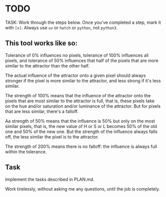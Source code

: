 # TODO

TASK: Work through the steps below. Once you've completed a step, mark it with `[x]`. Always use `uv` or `hatch` or `python`, not `python3`.

## This tool works like so:

Tolerance of 0% influences no pixels, tolerance of 100% influences all pixels, and tolerance of 50% influences that half of the pixels that are more similar to the attractor than the other half. 

The actual influence of the attractor onto a given pixel should always stronger if the pixel is more similar to the attractor, and less strong if it's less similar. 

The strength of 100% means that the influence of the attractor onto the pixels that are most similar to the attractor is full, that is, these pixels take on the hue and/or saturation and/or luminance of the attractor. But for pixels that are less similar, there's a falloff. 

Aa strength of 50% means that the influence is 50% but only on the most similar pixels, that is, the new value of H or S or L becomes 50% of the old one and 50% of the new one. But the strength of the influence always falls off, the less similar the pixel is to the attractor. 

The strength of 200% means there is no falloff: the influence is always full within the tolerance. 

## Task

Implement the tasks described in PLAN.md. 

Work tirelessly, without asking me any questions, until the job is completely. 